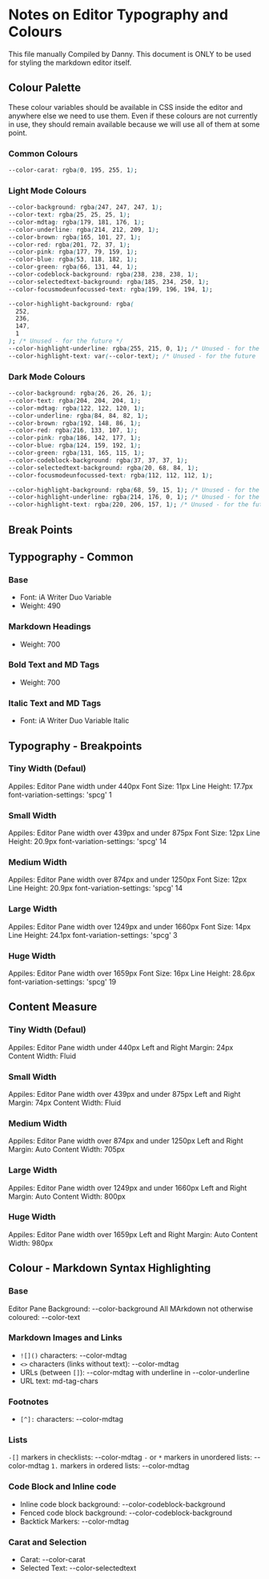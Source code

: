 # Notes on Editor Typography and Colours

This file manually Compiled by Danny. This document is ONLY to be used for styling the markdown editor itself.

## Colour Palette

These colour variables should be available in CSS inside the editor and anywhere else we need to use them. Even if these colours are not currently in use, they should remain available because we will use all of them at some point.

### Common Colours

```css
--color-carat: rgba(0, 195, 255, 1);
```

### Light Mode Colours

```css
--color-background: rgba(247, 247, 247, 1);
--color-text: rgba(25, 25, 25, 1);
--color-mdtag: rgba(179, 181, 176, 1);
--color-underline: rgba(214, 212, 209, 1);
--color-brown: rgba(165, 101, 27, 1);
--color-red: rgba(201, 72, 37, 1);
--color-pink: rgba(177, 79, 159, 1);
--color-blue: rgba(53, 118, 182, 1);
--color-green: rgba(66, 131, 44, 1);
--color-codeblock-background: rgba(238, 238, 238, 1);
--color-selectedtext-background: rgba(185, 234, 250, 1);
--color-focusmodeunfocussed-text: rgba(199, 196, 194, 1);

--color-highlight-background: rgba(
  252,
  236,
  147,
  1
); /* Unused - for the future */
--color-highlight-underline: rgba(255, 215, 0, 1); /* Unused - for the future */
--color-highlight-text: var(--color-text); /* Unused - for the future  */
```

### Dark Mode Colours

```css
--color-background: rgba(26, 26, 26, 1);
--color-text: rgba(204, 204, 204, 1);
--color-mdtag: rgba(122, 122, 120, 1);
--color-underline: rgba(84, 84, 82, 1);
--color-brown: rgba(192, 148, 86, 1);
--color-red: rgba(216, 133, 107, 1);
--color-pink: rgba(186, 142, 177, 1);
--color-blue: rgba(124, 159, 192, 1);
--color-green: rgba(131, 165, 115, 1);
--color-codeblock-background: rgba(37, 37, 37, 1);
--color-selectedtext-background: rgba(20, 68, 84, 1);
--color-focusmodeunfocussed-text: rgba(112, 112, 112, 1);

--color-highlight-background: rgba(68, 59, 15, 1); /* Unused - for the future */
--color-highlight-underline: rgba(214, 176, 0, 1); /* Unused - for the future */
--color-highlight-text: rgba(220, 206, 157, 1); /* Unused - for the future */
```

## Break Points

## Typpography - Common

### Base

- Font: iA Writer Duo Variable
- Weight: 490

### Markdown Headings

- Weight: 700

### Bold Text and MD Tags

- Weight: 700

### Italic Text and MD Tags

- Font: iA Writer Duo Variable Italic

## Typography - Breakpoints

### Tiny Width (Defaul)

Appiles: Editor Pane width under 440px
Font Size: 11px
Line Height: 17.7px
font-variation-settings: 'spcg' 1

### Small Width

Appiles: Editor Pane width over 439px and under 875px
Font Size: 12px
Line Height: 20.9px
font-variation-settings: 'spcg' 14

### Medium Width

Appiles: Editor Pane width over 874px and under 1250px
Font Size: 12px
Line Height: 20.9px
font-variation-settings: 'spcg' 14

### Large Width

Appiles: Editor Pane width over 1249px and under 1660px
Font Size: 14px
Line Height: 24.1px
font-variation-settings: 'spcg' 3

### Huge Width

Appiles: Editor Pane width over 1659px
Font Size: 16px
Line Height: 28.6px
font-variation-settings: 'spcg' 19

## Content Measure

### Tiny Width (Defaul)

Appiles: Editor Pane width under 440px
Left and Right Margin: 24px
Content Width: Fluid

### Small Width

Appiles: Editor Pane width over 439px and under 875px
Left and Right Margin: 74px
Content Width: Fluid

### Medium Width

Appiles: Editor Pane width over 874px and under 1250px
Left and Right Margin: Auto
Content Width: 705px

### Large Width

Appiles: Editor Pane width over 1249px and under 1660px
Left and Right Margin: Auto
Content Width: 800px

### Huge Width

Appiles: Editor Pane width over 1659px
Left and Right Margin: Auto
Content Width: 980px

## Colour - Markdown Syntax Highlighting

### Base

Editor Pane Background: --color-background
All MArkdown not otherwise coloured: --color-text

### Markdown Images and Links

- `![]()` characters: --color-mdtag
- `<>` characters (links without text): --color-mdtag
- URLs (between `[]`): --color-mdtag with underline in --color-underline
- URL text: md-tag-chars

### Footnotes

- `[^]:` characters: --color-mdtag

### Lists

`-[]` markers in checklists: --color-mdtag
`-` or `*` markers in unordered lists: --color-mdtag
`1.` markers in ordered lists: --color-mdtag

### Code Block and Inline code

- Inline code block background: --color-codeblock-background
- Fenced code block background: --color-codeblock-background
- Backtick Markers: --color-mdtag

### Carat and Selection

- Carat: --color-carat
- Selected Text: --color-selectedtext
